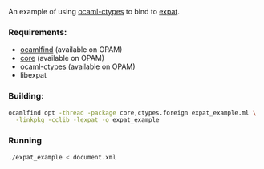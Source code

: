 An example of using [ocaml-ctypes][ocaml-ctypes] to bind to [expat].

### Requirements:
* [ocamlfind][ocamlfind] (available on OPAM)
* [core][core] (available on OPAM)
* [ocaml-ctypes][ocaml-ctypes] (available on OPAM)
* libexpat

### Building:
```bash
ocamlfind opt -thread -package core,ctypes.foreign expat_example.ml \
  -linkpkg -cclib -lexpat -o expat_example
```

### Running
```bash
./expat_example < document.xml
```

[ocaml-ctypes]: https://github.com/ocamllabs/ocaml-ctypes
[expat]: http://www.libexpat.org/
[core]: https://github.com/janestreet/core
[ocamlfind]: projects.camlcity.org/projects/findlib.html
